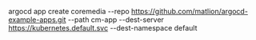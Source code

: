 argocd app create coremedia --repo https://github.com/matlion/argocd-example-apps.git --path cm-app --dest-server https://kubernetes.default.svc --dest-namespace default
